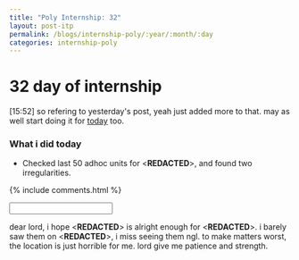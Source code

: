 ```yaml
---
title: "Poly Internship: 32"
layout: post-itp
permalink: /blogs/internship-poly/:year/:month/:day
categories: internship-poly
---
```

# 32 day of internship

<span class="timestamp">[15:52]</span> so refering to yesterday's post, yeah just added more to that. may as well start doing it for [today](#what-i-did-today) too.

### What i did today
* Checked last 50 adhoc units for <span ondblclick="this.innerHTML='Hikari Automation Systems Pte Ltd'"><**REDACTED**></span>, and found two irregularities.


{% include comments.html %}

<input id="password-input" type="password" class="text-secret" onkeyup="unlock()">

<span class="disable-selection" id="truth" style="display:block;">dear lord, i hope <span ondblclick="this.innerHTML='jeanette'"><**REDACTED**></span> is alright enough for <span ondblclick="this.innerHTML='cg'"><**REDACTED**></span>. i barely saw them on <span ondblclick="this.innerHTML='easter'"><**REDACTED**></span>, i miss seeing them ngl. to make matters worst, the location is just horrible for me. lord give me patience and strength.</span>